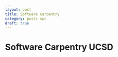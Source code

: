 ```yaml
---
layout: post
title: Software Carpentry 
category: posts swc 
draft: true
---
```


# Software Carpentry UCSD 


